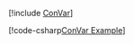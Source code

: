 [!include [ConVar](../../../examples/ConVar/README.md)]

[!code-csharp[ConVar Example](../../../examples/ConVar/ConVar.cs)]
